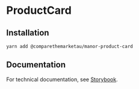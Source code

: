 # ProductCard

## Installation

`yarn add @comparethemarketau/manor-product-card`

## Documentation

For technical documentation, see [Storybook](https://services.dev.comparethemarket.cloud/manor/?path=/story/components-productcard--product-card).